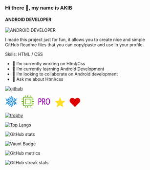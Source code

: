 ### Hi there 👋, my name is AKIB
#### ANDROID DEVELOPER
![ANDROID DEVELOPER](https://arturssmirnovs.github.io/github-profile-readme-generator/images/banner.png)

I made this project just for fun, it allows you to create nice and simple GitHub Readme files that you can copy/paste and use in your profile.

Skills:  HTML / CSS

- 🔭 I’m currently working on Html/Css 
- 🌱 I’m currently learning Android Development 
- 👯 I’m looking to collaborate on Android development 
- 💬 Ask me about Html/css 


[<img src='https://cdn.jsdelivr.net/npm/simple-icons@3.0.1/icons/github.svg' alt='github' height='40'>](https://github.com/AkibHasanGH)  

<a href='https://archiveprogram.github.com/'><img src='https://raw.githubusercontent.com/acervenky/animated-github-badges/master/assets/acbadge.gif' width='40' height='40'></a> <a href='https://docs.github.com/en/developers'><img src='https://raw.githubusercontent.com/acervenky/animated-github-badges/master/assets/devbadge.gif' width='40' height='40'></a> <a href='https://github.com/pricing'><img src='https://raw.githubusercontent.com/acervenky/animated-github-badges/master/assets/pro.gif' width='40' height='40'></a> <a href='https://stars.github.com/'><img src='https://raw.githubusercontent.com/acervenky/animated-github-badges/master/assets/starbadge.gif' width='35' height='35'></a> <a href='https://docs.github.com/en/github/supporting-the-open-source-community-with-github-sponsors'><img src='https://raw.githubusercontent.com/acervenky/animated-github-badges/master/assets/sponsorbadge.gif' width='35' height='35'></a> 

[![trophy](https://github-profile-trophy.vercel.app/?username=AkibHasanGH)](https://github.com/ryo-ma/github-profile-trophy)

[![Top Langs](https://github-readme-stats.vercel.app/api/top-langs/?username=AkibHasanGH)](https://github.com/anuraghazra/github-readme-stats)

![GitHub stats](https://github-readme-stats.vercel.app/api?username=AkibHasanGH&show_icons=true&count_private=true)  

![Vaunt Badge](https://api.vaunt.dev/v1/github/entities/AkibHasanGH/contributions?format=svg&private=true)  

![GitHub metrics](https://metrics.lecoq.io/AkibHasanGH)  

![GitHub streak stats](https://streak-stats.demolab.com/?user=AkibHasanGH)  

